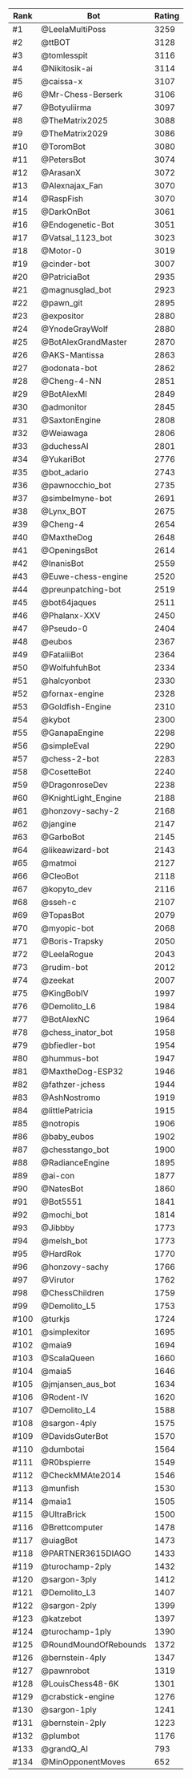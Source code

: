 Rank|Bot|Rating
---|---|---
#1|@LeelaMultiPoss|3259
#2|@ttBOT|3128
#3|@tomlesspit|3116
#4|@Nikitosik-ai|3114
#5|@caissa-x|3107
#6|@Mr-Chess-Berserk|3106
#7|@Botyuliirma|3097
#8|@TheMatrix2025|3088
#9|@TheMatrix2029|3086
#10|@ToromBot|3080
#11|@PetersBot|3074
#12|@ArasanX|3072
#13|@Alexnajax_Fan|3070
#14|@RaspFish|3070
#15|@DarkOnBot|3061
#16|@Endogenetic-Bot|3051
#17|@Vatsal_1123_bot|3023
#18|@Motor-0|3019
#19|@cinder-bot|3007
#20|@PatriciaBot|2935
#21|@magnusglad_bot|2923
#22|@pawn_git|2895
#23|@expositor|2880
#24|@YnodeGrayWolf|2880
#25|@BotAlexGrandMaster|2870
#26|@AKS-Mantissa|2863
#27|@odonata-bot|2862
#28|@Cheng-4-NN|2851
#29|@BotAlexMI|2849
#30|@admonitor|2845
#31|@SaxtonEngine|2808
#32|@Weiawaga|2806
#33|@duchessAI|2801
#34|@YukariBot|2776
#35|@bot_adario|2743
#36|@pawnocchio_bot|2735
#37|@simbelmyne-bot|2691
#38|@Lynx_BOT|2675
#39|@Cheng-4|2654
#40|@MaxtheDog|2648
#41|@OpeningsBot|2614
#42|@InanisBot|2559
#43|@Euwe-chess-engine|2520
#44|@preunpatching-bot|2519
#45|@bot64jaques|2511
#46|@Phalanx-XXV|2450
#47|@Pseudo-0|2404
#48|@eubos|2367
#49|@FataliiBot|2364
#50|@WolfuhfuhBot|2334
#51|@halcyonbot|2330
#52|@fornax-engine|2328
#53|@Goldfish-Engine|2310
#54|@kybot|2300
#55|@GanapaEngine|2298
#56|@simpleEval|2290
#57|@chess-2-bot|2283
#58|@CosetteBot|2240
#59|@DragonroseDev|2238
#60|@KnightLight_Engine|2188
#61|@honzovy-sachy-2|2168
#62|@jangine|2147
#63|@GarboBot|2145
#64|@likeawizard-bot|2143
#65|@matmoi|2127
#66|@CleoBot|2118
#67|@kopyto_dev|2116
#68|@sseh-c|2107
#69|@TopasBot|2079
#70|@myopic-bot|2068
#71|@Boris-Trapsky|2050
#72|@LeelaRogue|2043
#73|@rudim-bot|2012
#74|@zeekat|2007
#75|@KingBobIV|1997
#76|@Demolito_L6|1984
#77|@BotAlexNC|1964
#78|@chess_inator_bot|1958
#79|@bfiedler-bot|1954
#80|@hummus-bot|1947
#81|@MaxtheDog-ESP32|1946
#82|@fathzer-jchess|1944
#83|@AshNostromo|1919
#84|@littlePatricia|1915
#85|@notropis|1906
#86|@baby_eubos|1902
#87|@chesstango_bot|1900
#88|@RadianceEngine|1895
#89|@ai-con|1877
#90|@NatesBot|1860
#91|@Bot5551|1841
#92|@mochi_bot|1814
#93|@Jibbby|1773
#94|@melsh_bot|1773
#95|@HardRok|1770
#96|@honzovy-sachy|1766
#97|@Virutor|1762
#98|@ChessChildren|1759
#99|@Demolito_L5|1753
#100|@turkjs|1724
#101|@simplexitor|1695
#102|@maia9|1694
#103|@ScalaQueen|1660
#104|@maia5|1646
#105|@jmjansen_aus_bot|1634
#106|@Rodent-IV|1620
#107|@Demolito_L4|1588
#108|@sargon-4ply|1575
#109|@DavidsGuterBot|1570
#110|@dumbotai|1564
#111|@R0bspierre|1549
#112|@CheckMMAte2014|1546
#113|@munfish|1530
#114|@maia1|1505
#115|@UltraBrick|1500
#116|@Brettcomputer|1478
#117|@uiagBot|1473
#118|@PARTNER3615DIAGO|1433
#119|@turochamp-2ply|1432
#120|@sargon-3ply|1412
#121|@Demolito_L3|1407
#122|@sargon-2ply|1399
#123|@katzebot|1397
#124|@turochamp-1ply|1390
#125|@RoundMoundOfRebounds|1372
#126|@bernstein-4ply|1347
#127|@pawnrobot|1319
#128|@LouisChess48-6K|1301
#129|@crabstick-engine|1276
#130|@sargon-1ply|1241
#131|@bernstein-2ply|1223
#132|@plumbot|1176
#133|@grandQ_AI|793
#134|@MinOpponentMoves|652
